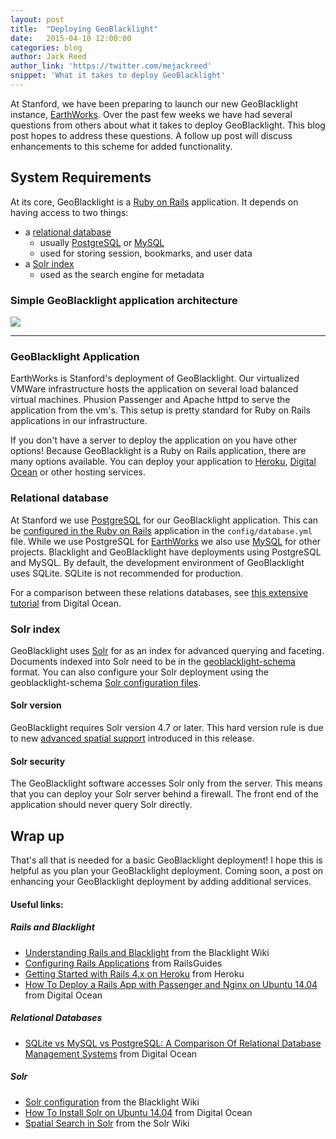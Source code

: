 ```yaml
---
layout: post
title:  "Deploying GeoBlacklight"
date:   2015-04-10 12:00:00
categories: blog
author: Jack Reed
author_link: 'https://twitter.com/mejackreed'
snippet: 'What it takes to deploy GeoBlacklight'
---
```

At Stanford, we have been preparing to launch our new GeoBlacklight instance, [EarthWorks][earthworks]. Over the past few weeks we have had several questions from others about what it takes to deploy GeoBlacklight. This blog post hopes to address these questions. A follow up post will discuss enhancements to this scheme for added functionality.

## System Requirements

At its core, GeoBlacklight is a [Ruby on Rails][rubyonrails] application. It depends on having access to two things:

  - a [relational database](#relational-database)
    - usually [PostgreSQL][postgresql] or [MySQL][mysql]
    - used for storing session, bookmarks, and user data
  - a [Solr index](#solr-index)
    - used as the search engine for metadata

### Simple GeoBlacklight application architecture

<div class='center-image'>
  <img src='../images/simple-architecture.png'>
</div>

<hr>

### GeoBlacklight Application
EarthWorks is Stanford's deployment of GeoBlacklight.  Our virtualized VMWare infrastructure hosts the application on several load balanced virtual machines. Phusion Passenger and Apache httpd to serve the application from the vm's. This setup is pretty standard for Ruby on Rails applications in our infrastructure.

If you don't have a server to deploy the application on you have other options! Because GeoBlacklight is a Ruby on Rails application, there are many options available. You can deploy your application to [Heroku](https://devcenter.heroku.com/articles/getting-started-with-rails4), [Digital Ocean](https://www.digitalocean.com/community/tutorials/how-to-deploy-a-rails-app-with-passenger-and-nginx-on-ubuntu-14-04) or other hosting services.


### Relational database
At Stanford we use [PostgreSQL][postgresql] for our GeoBlacklight application. This can be [configured in the Ruby on Rails](http://guides.rubyonrails.org/configuring.html#configuring-a-database) application in the `config/database.yml` file. While we use PostgreSQL for [EarthWorks][earthworks] we also use [MySQL][mysql] for other projects. Blacklight and GeoBlacklight have deployments using PostgreSQL and MySQL. By default, the development environment of GeoBlacklight uses SQLite. SQLite is not recommended for production.

For a comparison between these relations databases, see [this extensive tutorial](https://www.digitalocean.com/community/tutorials/sqlite-vs-mysql-vs-postgresql-a-comparison-of-relational-database-management-systems) from Digital Ocean.

### Solr index
GeoBlacklight uses [Solr][solr] for as an index for advanced querying and faceting. Documents indexed into Solr need to be in the [geoblacklight-schema](https://github.com/geoblacklight/geoblacklight-schema/blob/master/docs/geoblacklight-schema.markdown) format. You can also configure your Solr deployment using the geoblacklight-schema [Solr configuration files](https://github.com/geoblacklight/geoblacklight-schema/tree/master/conf).


#### Solr version
GeoBlacklight requires Solr version 4.7 or later. This hard version rule is due to new [advanced spatial support](https://issues.apache.org/jira/browse/LUCENE-5395) introduced in this release.

#### Solr security
The GeoBlacklight software accesses Solr only from the server. This means that you can deploy your Solr server behind a firewall. The front end of the application should never query Solr directly.

## Wrap up
That's all that is needed for a basic GeoBlacklight deployment! I hope this is helpful as you plan your GeoBlacklight deployment. Coming soon, a post on enhancing your GeoBlacklight deployment by adding additional services.

#### Useful links:

##### Rails and Blacklight
 - [Understanding Rails and Blacklight](https://github.com/projectblacklight/blacklight/wiki/Understanding-Rails-and-Blacklight) from the Blacklight Wiki
 - [Configuring Rails Applications](http://guides.rubyonrails.org/configuring.html) from RailsGuides
 - [Getting Started with Rails 4.x on Heroku](https://devcenter.heroku.com/articles/getting-started-with-rails4) from Heroku
 - [How To Deploy a Rails App with Passenger and Nginx on Ubuntu 14.04](https://www.digitalocean.com/community/tutorials/how-to-deploy-a-rails-app-with-passenger-and-nginx-on-ubuntu-14-04) from Digital Ocean

##### Relational Databases
 - [SQLite vs MySQL vs PostgreSQL: A Comparison Of Relational Database Management Systems](https://www.digitalocean.com/community/tutorials/sqlite-vs-mysql-vs-postgresql-a-comparison-of-relational-database-management-systems) from Digital Ocean

##### Solr
 - [Solr configuration](https://github.com/projectblacklight/blacklight/wiki/Solr-Configuration) from the Blacklight Wiki
 - [How To Install Solr on Ubuntu 14.04](https://www.digitalocean.com/community/tutorials/how-to-install-solr-on-ubuntu-14-04) from Digital Ocean
 - [Spatial Search in Solr](https://cwiki.apache.org/confluence/display/solr/Spatial+Search) from the Solr Wiki

[solr]:                 http://lucene.apache.org/solr/
[mysql]:                https://www.mysql.com/
[postgresql]:           http://www.postgresql.org/
[earthworks]:           https://earthworks.stanford.edu
[geoblacklight]:        http://geoblacklight.org
[geoblacklightproject]: /projects/geoblacklight
[rubyonrails]:          http://rubyonrails.org/
[blacklight]:           http://projectblacklight.org/
[twitter]:              https://twitter.com/geoblacklight
[googlegroup]:          mailto:geoblacklight-working-group@googlegroups.com
